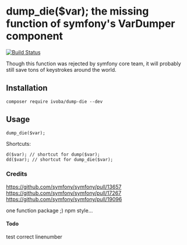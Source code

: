 # dump_die($var); the missing function of symfony's VarDumper component

[![Build Status][ico-travis]][link-travis]

Though this function was rejected by symfony core team, it will probably still save tons of keystrokes around the world.

## Installation

    composer require ivoba/dump-die --dev

## Usage

    dump_die($var);

Shortcuts:  

    d($var); // shortcut for dump($var);
    dd($var); // shortcut for dump_die($var);

### Credits

https://github.com/symfony/symfony/pull/13657  
https://github.com/symfony/symfony/pull/17267  
https://github.com/symfony/symfony/pull/19096  

one function package ;) npm style...


#### Todo
test correct linenumber

[ico-travis]: https://img.shields.io/travis/ivoba/dump-die/master.svg?style=flat-square
[link-travis]: https://travis-ci.org/ivoba/dump-die
